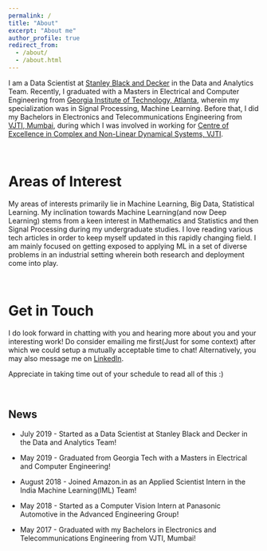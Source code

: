 ```yaml
---
permalink: /
title: "About"
excerpt: "About me"
author_profile: true
redirect_from: 
  - /about/
  - /about.html
---
```


I am a Data Scientist at [Stanley Black and Decker](https://www.stanleyblackanddecker.com/) in the Data and Analytics Team. Recently, I graduated with a Masters in Electrical and Computer Engineering from [Georgia Institute of Technology, Atlanta](https://www.gatech.edu/), wherein my specialization was in Signal Processing, Machine Learning. Before that, I did my Bachelors in Electronics and Telecommunications Engineering from [VJTI, Mumbai](https://www.vjti.ac.in/), during which I was involved in working for [Centre of Excellence in Complex and Non-Linear Dynamical Systems, VJTI](https://www.vjti.ac.in/images/coe-cnds/project/index.html). 


<br>

Areas of Interest
======

My areas of interests primarily lie in Machine Learning, Big Data, Statistical Learning. My inclination towards Machine Learning(and now Deep Learning) stems from a keen interest in Mathematics and Statistics and then Signal Processing during my undergraduate studies. I love reading various tech articles in order to keep myself updated in this rapidly changing field. I am mainly focused on getting exposed to applying ML in a set of diverse problems in an industrial setting wherein both research and deployment come into play. 

<br>

Get in Touch
======

I do look forward in chatting with you and hearing more about you and your interesting work! Do consider emailing me first(Just for some context) after which we could setup a mutually acceptable time to chat! Alternatively, you may also message me on [LinkedIn](https://www.linkedin.com/in/amolsingbal/).

Appreciate in taking time out of your schedule to read all of this :)

<br>

News
------

* July 2019 - Started as a Data Scientist at Stanley Black and Decker in the Data and Analytics Team!

* May 2019 - Graduated from Georgia Tech with a Masters in Electrical and Computer Engineering!

* August 2018 - Joined Amazon.in as an Applied Scientist Intern in the India Machine Learning(IML) Team!

* May 2018 - Started as a Computer Vision Intern at Panasonic Automotive in the Advanced Engineering Group!

* May 2017 - Graduated with my Bachelors in Electronics and Telecommunications Engineering from VJTI, Mumbai!
